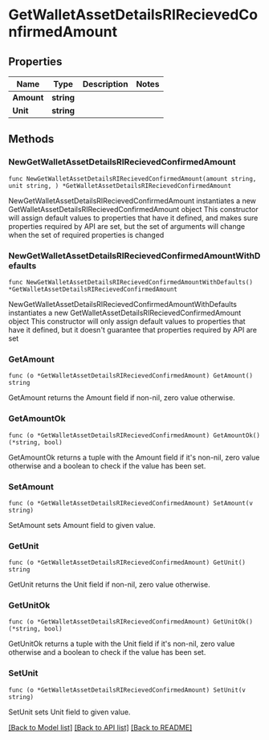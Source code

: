 # GetWalletAssetDetailsRIRecievedConfirmedAmount

## Properties

Name | Type | Description | Notes
------------ | ------------- | ------------- | -------------
**Amount** | **string** |  | 
**Unit** | **string** |  | 

## Methods

### NewGetWalletAssetDetailsRIRecievedConfirmedAmount

`func NewGetWalletAssetDetailsRIRecievedConfirmedAmount(amount string, unit string, ) *GetWalletAssetDetailsRIRecievedConfirmedAmount`

NewGetWalletAssetDetailsRIRecievedConfirmedAmount instantiates a new GetWalletAssetDetailsRIRecievedConfirmedAmount object
This constructor will assign default values to properties that have it defined,
and makes sure properties required by API are set, but the set of arguments
will change when the set of required properties is changed

### NewGetWalletAssetDetailsRIRecievedConfirmedAmountWithDefaults

`func NewGetWalletAssetDetailsRIRecievedConfirmedAmountWithDefaults() *GetWalletAssetDetailsRIRecievedConfirmedAmount`

NewGetWalletAssetDetailsRIRecievedConfirmedAmountWithDefaults instantiates a new GetWalletAssetDetailsRIRecievedConfirmedAmount object
This constructor will only assign default values to properties that have it defined,
but it doesn't guarantee that properties required by API are set

### GetAmount

`func (o *GetWalletAssetDetailsRIRecievedConfirmedAmount) GetAmount() string`

GetAmount returns the Amount field if non-nil, zero value otherwise.

### GetAmountOk

`func (o *GetWalletAssetDetailsRIRecievedConfirmedAmount) GetAmountOk() (*string, bool)`

GetAmountOk returns a tuple with the Amount field if it's non-nil, zero value otherwise
and a boolean to check if the value has been set.

### SetAmount

`func (o *GetWalletAssetDetailsRIRecievedConfirmedAmount) SetAmount(v string)`

SetAmount sets Amount field to given value.


### GetUnit

`func (o *GetWalletAssetDetailsRIRecievedConfirmedAmount) GetUnit() string`

GetUnit returns the Unit field if non-nil, zero value otherwise.

### GetUnitOk

`func (o *GetWalletAssetDetailsRIRecievedConfirmedAmount) GetUnitOk() (*string, bool)`

GetUnitOk returns a tuple with the Unit field if it's non-nil, zero value otherwise
and a boolean to check if the value has been set.

### SetUnit

`func (o *GetWalletAssetDetailsRIRecievedConfirmedAmount) SetUnit(v string)`

SetUnit sets Unit field to given value.



[[Back to Model list]](../README.md#documentation-for-models) [[Back to API list]](../README.md#documentation-for-api-endpoints) [[Back to README]](../README.md)


